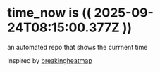 # time_now is (( 2025-09-24T08:15:00.377Z ))

an automated repo that shows the currnent time

inspired by [breakingheatmap](https://github.com/breakingheatmap/breakingheatmap)